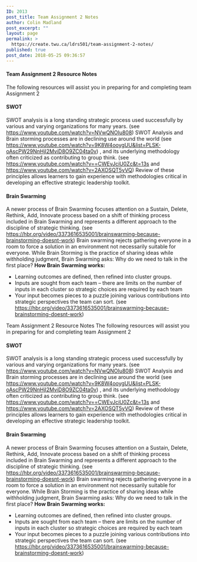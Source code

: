 ```yaml
---
ID: 2013
post_title: Team Assignment 2 Notes
author: Colin Madland
post_excerpt: ""
layout: page
permalink: >
  https://create.twu.ca/ldrs501/team-assignment-2-notes/
published: true
post_date: 2018-05-25 09:36:57
---
```

#### Team Assignment 2 Resource Notes

The following resources will assist you in preparing for and completing team Assignment 2

#### **SWOT**

SWOT analysis is a long standing strategic process used successfully by various and varying organizations for many years. (see https://www.youtube.com/watch?v=NVwQNOIu808) SWOT Analysis and Brain storming processes are in declining use around the world (see https://www.youtube.com/watch?v=9K8W4ooygUU&list=PLSK-oAscPW29NnHjI2MviD8O9ZC04ta0v) , and its underlying methodology often criticized as contributing to group think. (see https://www.youtube.com/watch?v==CWEvJciU0Zc&t=13s and https://www.youtube.com/watch?v=2AXOSQT5yVQ) Review of these principles allows learners to gain experience with methodologies critical in developing an effective strategic leadership toolkit.

#### **Brain Swarming**

A newer process of Brain Swarming focuses attention on a Sustain, Delete, Rethink, Add, Innovate process based on a shift of thinking process included in Brain Swarming and represents a different approach to the discipline of strategic thinking. (see https://hbr.org/video/3373616535001/brainswarming-because-brainstorming-doesnt-work) Brain swarming rejects gathering everyone in a room to force a solution in an environment not necessarily suitable for everyone. While Brain Storming is the practice of sharing ideas while withholding judgment, Brain Swarming asks: Why do we need to talk in the first place? **How Brain Swarming works:**

*   Learning outcomes are defined, then refined into cluster groups.
*   Inputs are sought from each team – there are limits on the number of inputs in each cluster so strategic choices are required by each team
*   Your input becomes pieces to a puzzle joining various contributions into strategic perspectives the team can sort. (see https://hbr.org/video/3373616535001/brainswarming-because-brainstorming-doesnt-work)

Team Assignment 2 Resource Notes The following resources will assist you in preparing for and completing team Assignment 2

#### **SWOT**

SWOT analysis is a long standing strategic process used successfully by various and varying organizations for many years. (see https://www.youtube.com/watch?v=NVwQNOIu808) SWOT Analysis and Brain storming processes are in declining use around the world (see https://www.youtube.com/watch?v=9K8W4ooygUU&list=PLSK-oAscPW29NnHjI2MviD8O9ZC04ta0v) , and its underlying methodology often criticized as contributing to group think. (see https://www.youtube.com/watch?v==CWEvJciU0Zc&t=13s and https://www.youtube.com/watch?v=2AXOSQT5yVQ) Review of these principles allows learners to gain experience with methodologies critical in developing an effective strategic leadership toolkit.

#### **Brain Swarming**

A newer process of Brain Swarming focuses attention on a Sustain, Delete, Rethink, Add, Innovate process based on a shift of thinking process included in Brain Swarming and represents a different approach to the discipline of strategic thinking. (see https://hbr.org/video/3373616535001/brainswarming-because-brainstorming-doesnt-work) Brain swarming rejects gathering everyone in a room to force a solution in an environment not necessarily suitable for everyone. While Brain Storming is the practice of sharing ideas while withholding judgment, Brain Swarming asks: Why do we need to talk in the first place? **How Brain Swarming works:**

*   Learning outcomes are defined, then refined into cluster groups.
*   Inputs are sought from each team – there are limits on the number of inputs in each cluster so strategic choices are required by each team
*   Your input becomes pieces to a puzzle joining various contributions into strategic perspectives the team can sort. (see https://hbr.org/video/3373616535001/brainswarming-because-brainstorming-doesnt-work)

&nbsp;
